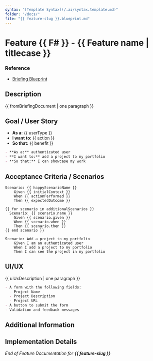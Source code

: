 ```yaml
---
syntax: "[Template Syntax](/.ai/syntax.template.md)"
folder: "/docs/"
file: "{{ feature-slug }}.blueprint.md"
---
```


# Feature {{ F# }} - {{ Feature name | titlecase }}

### Reference

- [Briefing Blueprint](/docs/briefing.blueprint.md)

## Description

<!--
Copy from the briefing document
-->

{{ fromBriefingDocument | one paragraph }}

## Goal / User Story

<!--
Clearly states WHO needs the feature, WHAT they need to do, and WHY
-->

- **As a:** {{ userType }}
- **I want to:** {{ action }}
- **So that:** {{ benefit }}

<!-- Example outcome -->

```md
- **As a:** authenticated user
- **I want to:** add a project to my portfolio
- **So that:** I can showcase my work
```

## Acceptance Criteria / Scenarios

<!--
Write at least one scenario for the happy path.
Write up to other three if applicable
-->

```gherkin
Scenario: {{ happyScenarioName }}
    Given {{ initialContext }}
    When {{ actionPerformed }}
    Then {{ expectedOutcome }}

{{ for scenario in additionalScenarios }}
  Scenario: {{ scenario.name }}
    Given {{ scenario.given }}
    When {{ scenario.when }}
    Then {{ scenario.then }}
{{ end scenario }}
```

<!-- Example outcome: -->

```gherkin
Scenario: Add a project to my portfolio
    Given I am an authenticated user
    When I add a project to my portfolio
    Then I can see the project in my portfolio
```

## UI/UX

{{ uiUxDescription | one paragraph }}

<!-- Example outcome: -->

```markdown
- A form with the following fields:
  - Project Name
  - Project Description
  - Project URL
- A button to submit the form
- Validation and feedback messages
```

## Additional Information

<!--
Include dependencies, preconditions and extra notes
-->

## Implementation Details

<!-- This section will be updated by builder steps -->
<!-- - [{{Container 1}} Implementation Plan](/containers/{{container-slug}}/docs/feature-slug.plan.md) -->
<!-- - [{{Container 2}} Implementation Plan](/containers/{{container-slug}}/docs/feature-slug.plan.md) -->

_End of Feature Documentation for **{{ feature-slug }}**_
